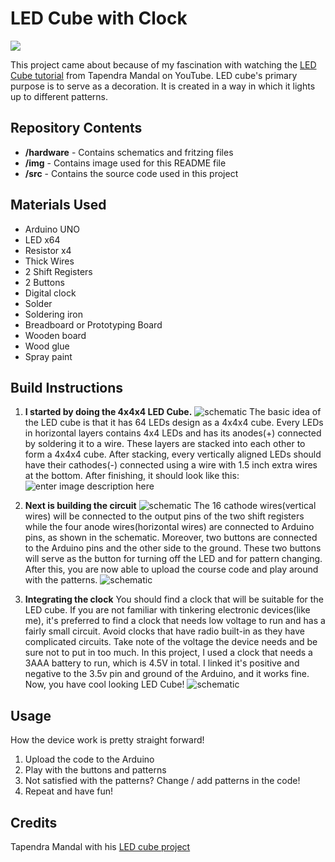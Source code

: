 # LED Cube with Clock

![ ](https://github.com/irishpaladin/LED-Cube-with-Clock/blob/master/img/finished.JPG)

This project came about because of my fascination with watching the [LED Cube tutorial](https://www.youtube.com/watch?v=2BlVUKW5hL0&t=27s) from Tapendra Mandal on YouTube. LED cube's primary purpose is to serve as a decoration. It is created in 
a way in which it lights up to different patterns.


## Repository Contents

- **/hardware** - Contains schematics and fritzing files
- **/img** - Contains image used for this README file
- **/src** - Contains the source code used in this project

## Materials Used
- Arduino UNO
- LED x64
- Resistor x4
- Thick Wires
- 2 Shift Registers
- 2 Buttons
- Digital clock
- Solder
- Soldering iron
- Breadboard or Prototyping Board 
- Wooden board
- Wood glue 
- Spray paint   

## Build Instructions
1. **I started by doing the 4x4x4 LED Cube.**
![schematic](https://github.com/irishpaladin/LED-Cube-with-Clock/blob/master/img/LED-cube.JPG)
The basic idea of the LED cube is that it has 64 LEDs design as a 4x4x4 cube. 
Every LEDs in horizontal layers contains 4x4 LEDs and has its anodes(+) connected by soldering it to a wire. These layers are stacked into each other to form a 4x4x4 cube.
After stacking, every vertically aligned LEDs should have their cathodes(-) connected using a wire with 1.5 inch extra wires at the bottom. 
After finishing, it should look like this:
![enter image description here](https://github.com/irishpaladin/LED-Cube-with-Clock/blob/master/img/LED-cube.JPG)

2. **Next is building the circuit**
![schematic](https://github.com/irishpaladin/LED-Cube-with-Clock/blob/master/img/LED-cube.JPG)
The 16 cathode wires(vertical wires) will be connected to the output pins of the two shift registers while the four anode wires(horizontal wires) are connected to Arduino pins, as shown in the schematic.
Moreover, two buttons are connected to the Arduino pins and the other side to the ground. These two buttons will serve as the button for turning off the LED and for pattern changing. After this, you are now able to upload the course code and play around with the patterns.
![schematic](https://github.com/irishpaladin/LED-Cube-with-Clock/blob/master/img/LED-cube.JPG)
3. **Integrating the clock**
You should find a clock that will be suitable for the LED cube. If you are not familiar with tinkering electronic devices(like me), it's preferred to find a clock that needs low voltage to run and has a fairly small circuit. Avoid clocks that have radio built-in as they have complicated circuits. Take note of the voltage the device needs and be sure not to put in too much. In this project, I used a clock that needs a 3AAA battery to run, which is 4.5V in total. I linked it's positive and negative to the 3.5v pin and ground of the Arduino, and it works fine. Now, you have cool looking LED Cube!
![schematic](https://github.com/irishpaladin/LED-Cube-with-Clock/blob/master/img/LED-cube.JPG)

## Usage
How the device work is pretty straight forward!

 1. Upload the code to the Arduino
 2. Play with the buttons and patterns
 3. Not satisfied with the patterns? Change / add patterns in the code! 
 4. Repeat and have fun!

## Credits
Tapendra Mandal with his [LED cube project](https://www.youtube.com/watch?v=2BlVUKW5hL0&t=27s) 
